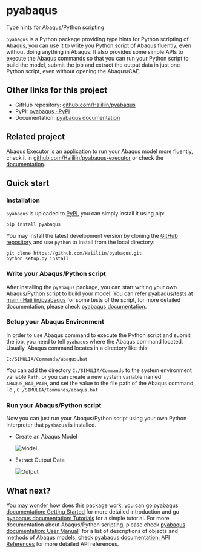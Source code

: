 # pyabaqus
 Type hints for Abaqus/Python scripting

`pyabaqus` is a Python package providing type hints for Python scripting of Abaqus, you can 
use it to write you Python script of Abaqus fluently, even without doing anything in Abaqus. 
It also provides some simple APIs to execute the Abaqus commands so that you can run your 
Python script to build the model, submit the job and extract the output data in just one 
Python script, even without opening the Abaqus/CAE. 

## Other links for this project

- GitHub repository: [github.com/Haiiliin/pyabaqus](https://github.com/Haiiliin/pyabaqus)
- PyPI: [pyabaqus · PyPI](https://pypi.org/project/pyabaqus/)
- Documentation: [pyabaqus documentation](https://haiiliin.com/pyabaqus/)


## Related project

Abaqus Executor is an application to run your Abaqus model more fluently,
check it in [github.com/Haiiliin/pyabaqus-executor](https://github.com/Haiiliin/pyabaqus-executor)
or check the [documentation](https://executor.haiiliin.com/).

## Quick start

### Installation

`pyabaqus` is uploaded to [PyPI](https://pypi.org/project/pyabaqus), you can simply install 
it using pip:
```shell
pip install pyabaqus
```

You may install the latest development version by cloning the 
[GitHub repository](https://github.com/Haiiliin/pyabaqus) and use `python` to install from 
the local directory:

```shell
git clone https://github.com/Haiiliin/pyabaqus.git
python setup.py install
```

### Write your Abaqus/Python script

After installing the `pyabaqus` package, you can start writing your own Abaqus/Python script 
to build your model. You can refer 
[pyabaqus/tests at main · Haiiliin/pyabaqus](https://github.com/Haiiliin/pyabaqus/tree/main/tests)
for some tests of the script, for more detailed documentation, please check 
[pyabaqus documentation](https://haiiliin.com/pyabaqus/).

### Setup your Abaqus Environment

In order to use Abaqus command to execute the Python script and submit the job, you need to tell 
`pyabaqus` where the Abaqus command located. Usually, Abaqus command locates in a directory like this: 
```shell
C:/SIMULIA/Commands/abaqus.bat
```
You can add the directory `C:/SIMULIA/Commands` to the system environment variable `Path`, or you can create a new 
system variable named `ABAQUS_BAT_PATH`, and set the value to the file path of the Abaqus command, i.e., 
`C:/SIMULIA/Commands/abaqus.bat`

### Run your Abaqus/Python script

Now you can just run your Abaqus/Python script using your own Python interpreter that `pyabaqus` is installed.

- Create an Abaqus Model

  ![Model](https://github.com/Haiiliin/pyabaqus/blob/main/screenshots/Model.gif "Create an Abaqus Model")

- Extract Output Data

  ![Output](https://github.com/Haiiliin/pyabaqus/blob/main/screenshots/Output.gif "Extract Output Data")

## What next?

You may wonder how does this package work, 
you can go [pyabaqus documentation: Getting Started](https://pyabaqus.haiiliin.com/getting_started.html) for more detailed introduction and go
[pyabaqus documentation: Tutorials](https://pyabaqus.haiiliin.com/tutorials.html) for a simple tutorial. For more documentation about 
Abaqus/Python scripting, please check [pyabaqus documentation: User Manual](https://pyabaqus.haiiliin.com/user.html)` for a list of 
descriptions of objects and methods of Abaqus models, check [pyabaqus documentation: API References](https://pyabaqus.haiiliin.com/references.html) 
for more detailed API references.
